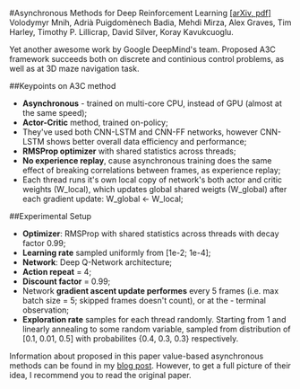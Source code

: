 #Asynchronous Methods for Deep Reinforcement Learning
[[arXiv, pdf]](https://arxiv.org/pdf/1602.01783v2.pdf)  
Volodymyr Mnih, Adrià Puigdomènech Badia, Mehdi Mirza, Alex Graves, Tim Harley, Timothy P. Lillicrap, David Silver, Koray Kavukcuoglu.  

Yet another awesome work by Google DeepMind's team. Proposed A3C framework succeeds both on discrete and continious control problems, as well as at 3D maze navigation task.


##Keypoints on A3C method
  - **Asynchronous** - trained on multi-core CPU, instead of GPU (almost at the same speed);
  - **Actor-Critic** method, trained on-policy;
  - They've used both CNN-LSTM and CNN-FF networks, however CNN-LSTM shows better overall data efficiency and performance;
  - **RMSProp optimizer** with shared statistics across threads;
  - **No experience replay**, cause asynchronous training does the same effect of breaking correlations between frames, as experience replay;
  - Each thread runs it's own local copy of network's both actor and critic weights (W_local), which updates global shared weigts (W_global) after each gradient update: W_global <- W_local;
  
  
##Experimental Setup
  - **Optimizer**: RMSProp with shared statistics across threads with decay factor 0.99;  
  - **Learning rate** sampled uniformly from [1e-2; 1e-4];  
  - **Network**: Deep Q-Network architecture;  
  - **Action repeat** = 4;
  - **Discount factor** = 0.99;
  - Network **gradient ascent update performes** every 5 frames (i.e. max batch size = 5; skipped frames doesn't count), or at the   - terminal observation;
  - **Exploration rate** samples for each thread randomly. Starting from 1 and linearly annealing to some random variable, sampled from distribution of [0.1, 0.01, 0.5] with probabilites {0.4, 0.3, 0.3} respectively.


Information about proposed in this paper value-based asynchronous methods can be found in my [blog post](https://dbobrenko.github.io/2016/11/03/async-deeprl.html). However, to get a full picture of their idea, I recommend you to read the original paper.
